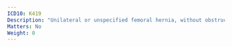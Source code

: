 ```yaml
---
ICD10: K419
Description: "Unilateral or unspecified femoral hernia, without obstruction or gangrene"
Matters: No
Weight: 0
---
```



